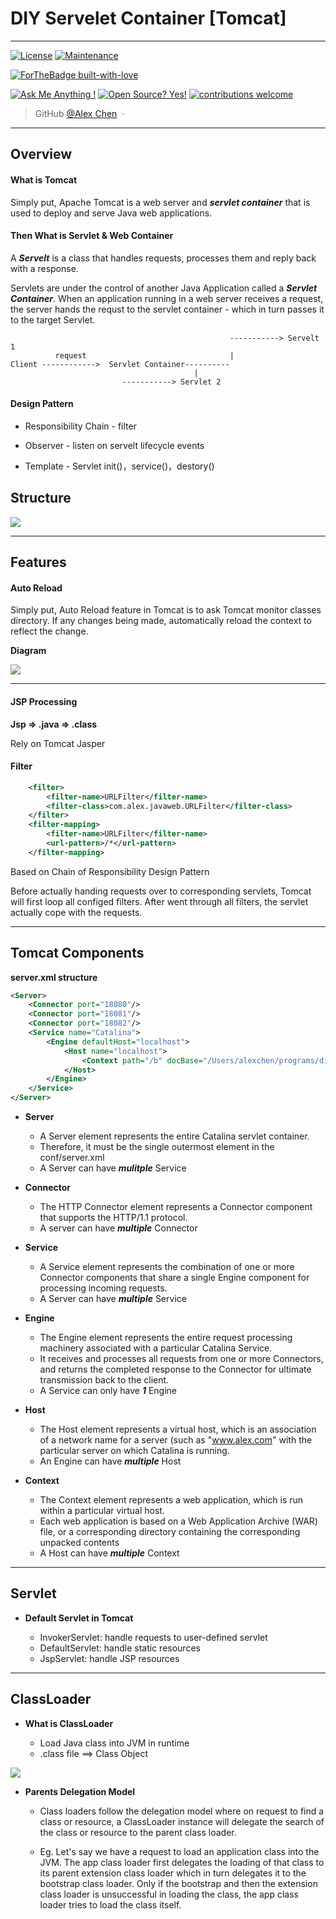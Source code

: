 # DIY Servelet Container [Tomcat]
---

[![License](https://img.shields.io/badge/License-Apache%202.0-blue.svg)](https://opensource.org/licenses/Apache-2.0)
[![Maintenance](https://img.shields.io/badge/Maintained%3F-yes-green.svg)](https://GitHub.com/Naereen/StrapDown.js/graphs/commit-activity)

[![ForTheBadge built-with-love](http://ForTheBadge.com/images/badges/built-with-love.svg)](https://GitHub.com/Naereen/)


[![Ask Me Anything !](https://img.shields.io/badge/Ask%20me-anything-1abc9c.svg)](https://GitHub.com/Naereen/ama)
[![Open Source? Yes!](https://badgen.net/badge/Open%20Source%20%3F/Yes%21/blue?icon=github)](https://github.com/Naereen/badges/)
[![contributions welcome](https://img.shields.io/badge/contributions-welcome-brightgreen.svg?style=flat)](https://github.com/dwyl/esta/issues)


> GitHub [@Alex Chen](https://github.com/chen-star) &nbsp;&middot;&nbsp;

---

## Overview

#### What is Tomcat

Simply put, Apache Tomcat is a web server and ***servlet container*** that is used to deploy and serve Java web applications.


#### Then What is Servlet & Web Container

A ***Servelt*** is a class that handles requests, processes them and reply back with a response. 

Servlets are under the control of another Java Application called a ***Servlet Container***. When an application running in a web server receives a request, the server hands the requst to the servlet container - which in turn passes it to the target Servlet. 

~~~
                                                 -----------> Servelt 1
          request                                |
Client ------------>  Servlet Container----------
		                                 |
						 -----------> Servlet 2

~~~

#### Design Pattern

* Responsibility Chain - filter

* Observer - listen on servelt lifecycle events

* Template - Servlet init()，service()，destory()

## Structure

![](src/main/resources/img/structure.png)

---

## Features

#### Auto Reload 

Simply put, Auto Reload feature in Tomcat is to ask Tomcat monitor classes directory. If any changes being made, automatically reload the context to reflect the change.

**Diagram**

![](src/main/resources/img/reload.png)

---

#### JSP Processing

**Jsp => .java => .class**

Rely on Tomcat Jasper


#### Filter

~~~xml
    <filter>
        <filter-name>URLFilter</filter-name>
        <filter-class>com.alex.javaweb.URLFilter</filter-class>
    </filter>
    <filter-mapping>
        <filter-name>URLFilter</filter-name>
        <url-pattern>/*</url-pattern>
    </filter-mapping>

~~~

Based on Chain of Responsibility Design Pattern

Before actually handing requests over to corresponding servlets, Tomcat will first loop all configed filters. After went through all filters, the servlet actually cope with the requests.


---

## Tomcat Components

**server.xml structure**

~~~xml
<Server>
    <Connector port="18080"/>
    <Connector port="18081"/>
    <Connector port="18082"/>
    <Service name="Catalina">
        <Engine defaultHost="localhost">
            <Host name="localhost">
                <Context path="/b" docBase="/Users/alexchen/programs/diytomcat/b" reloadable = "true"/>
            </Host>
        </Engine>
    </Service>
</Server>

~~~

* **Server**
	
	- A Server element represents the entire Catalina servlet container.
	- Therefore, it must be the single outermost element in the conf/server.xml
	- A Server can have ***mulitple*** Service

* **Connector**

	- The HTTP Connector element represents a Connector component that supports the HTTP/1.1 protocol.
	- A server can have ***multiple*** Connector
	
* **Service**
	
	- A Service element represents the combination of one or more Connector components that share a single Engine component for processing incoming requests. 
	- A Server can have ***multiple*** Service
	
* **Engine**

	- The Engine element represents the entire request processing machinery associated with a particular Catalina Service.
	- It receives and processes all requests from one or more Connectors, and returns the completed response to the Connector for ultimate transmission back to the client.
	- A Service can only have ***1*** Engine

* **Host**

	- The Host element represents a virtual host, which is an association of a network name for a server (such as "www.alex.com" with the particular server on which Catalina is running.
	- An Engine can have ***multiple*** Host

	
* **Context**

	- The Context element represents a web application, which is run within a particular virtual host. 
	- Each web application is based on a Web Application Archive (WAR) file, or a corresponding directory containing the corresponding unpacked contents
	- A Host can have ***multiple*** Context


---


## Servlet

* **Default Servlet in Tomcat**

	- InvokerServlet: handle requests to user-defined servlet
	- DefaultServlet: handle static resources
	- JspServlet: handle JSP resources

---

## ClassLoader

* **What is ClassLoader**

	- Load Java class into JVM in runtime
	- .class file ==>  Class Object

![](src/main/resources/img/jvmclassloader.jpg)


* **Parents Delegation Model**

	- Class loaders follow the delegation model where on request to find a class or resource, a ClassLoader instance will delegate the search of the class or resource to the parent class loader.

	- Eg. Let's say we have a request to load an application class into the JVM. The app class loader first delegates the loading of that class to its parent extension class loader which in turn delegates it to the bootstrap class loader. Only if the bootstrap and then the extension class loader is unsuccessful in loading the class, the app class loader tries to load the class itself.
